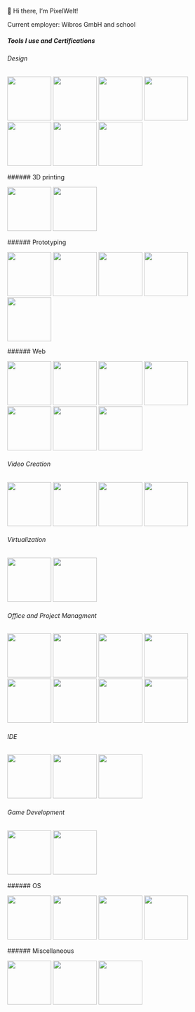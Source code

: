 👋 Hi there, I‘m PixelWelt!

Current employer: Wibros GmbH and school

##### Tools I use and Certifications
<!--START_SECTION:badges-->
<!--END_SECTION:badges-->
###### Design
<p float="left">
  <img src="https://raw.github.com/PixelWelt/PixelWelt/main/img/Adobe.png" width="100" />
  <img src="https://raw.github.com/PixelWelt/PixelWelt/main/img/Affinity.png" width="100" /> 
  <img src="https://raw.github.com/PixelWelt/PixelWelt/main/img/Lightroom.png" width="100" />
  <img src="https://raw.github.com/PixelWelt/PixelWelt/main/img/Gimp.png" width="100" />
  <img src="https://raw.github.com/PixelWelt/PixelWelt/main/img/Aseprite.png" width="100" />
  <img src="https://raw.github.com/PixelWelt/PixelWelt/main/img/Blender.png" width="100" />
    <img src="https://raw.github.com/PixelWelt/PixelWelt/main/img/Scribus.png" width="100" />
</p>
###### 3D printing
<p float="left">
  <img src="https://raw.github.com/PixelWelt/PixelWelt/main/img/Octoprint.png" width="100" />
  <img src="https://raw.github.com/PixelWelt/PixelWelt/main/img/Cura.png" width="100" /> 
</p>
###### Prototyping
<p float="left">
  <img src="https://raw.github.com/PixelWelt/PixelWelt/main/img/Arduino.png" width="100" />
  <img src="https://raw.github.com/PixelWelt/PixelWelt/main/img/rpi.png" width="100" /> 
  <img src="https://raw.github.com/PixelWelt/PixelWelt/main/img/C.png" width="100" />
  <img src="https://raw.github.com/PixelWelt/PixelWelt/main/img/C++.png" width="100" /> 
  <img src="https://raw.github.com/PixelWelt/PixelWelt/main/img/Python.png" width="100" /> 
</p>
###### Web
<p float="left">
  <img src="https://raw.github.com/PixelWelt/PixelWelt/main/img/CSS.png" width="100" />
  <img src="https://raw.github.com/PixelWelt/PixelWelt/main/img/Javascript.png" width="100" /> 
  <img src="https://raw.github.com/PixelWelt/PixelWelt/main/img/HTML.png" width="100" />
  <img src="https://raw.github.com/PixelWelt/PixelWelt/main/img/Wordpress.png" width="100" /> 
  <img src="https://raw.github.com/PixelWelt/PixelWelt/main/img/ovh.png" width="100" /> 
  <img src="https://raw.github.com/PixelWelt/PixelWelt/main/img/php.png" width="100" /> 
  <img src="https://raw.github.com/PixelWelt/PixelWelt/main/img/MySQL.png" width="100" /> 
</p>

###### Video Creation
<p float="left">
  <img src="https://raw.github.com/PixelWelt/PixelWelt/main/img/YoutubStudio.png" width="100" />
  <img src="https://raw.github.com/PixelWelt/PixelWelt/main/img/Audacity.png" width="100" /> 
  <img src="https://raw.github.com/PixelWelt/PixelWelt/main/img/OBSStudio.png" width="100" />
  <img src="https://raw.github.com/PixelWelt/PixelWelt/main/img/kdenlive.png" width="100" /> 
</p>

###### Virtualization
<p float="left">
  <img src="https://raw.github.com/PixelWelt/PixelWelt/main/img/Docker.png" width="100" />
  <img src="https://raw.github.com/PixelWelt/PixelWelt/main/img/Portainer.png" width="100" /> 
</p>

###### Office and Project Managment
<p float="left">
  <img src="https://raw.github.com/PixelWelt/PixelWelt/main/img/Clickup.png" width="100" />
  <img src="https://raw.github.com/PixelWelt/PixelWelt/main/img/GoogleSheets.png" width="100" /> 
  <img src="https://raw.github.com/PixelWelt/PixelWelt/main/img/Drive.png" width="100" />
  <img src="https://raw.github.com/PixelWelt/PixelWelt/main/img/Diagrams.png" width="100" /> 
  <img src="https://raw.github.com/PixelWelt/PixelWelt/main/img/Jamboard.png" width="100" />
  <img src="https://raw.github.com/PixelWelt/PixelWelt/main/img/Trello.png" width="100" /> 
  <img src="https://raw.github.com/PixelWelt/PixelWelt/main/img/Prezi.png" width="100" />
  <img src="https://raw.github.com/PixelWelt/PixelWelt/main/img/Github.png" width="100" /> 
</p>

###### IDE
<p float="left">
  <img src="https://raw.github.com/PixelWelt/PixelWelt/main/img/IntelliJ.png" width="100" />
  <img src="https://raw.github.com/PixelWelt/PixelWelt/main/img/vs.png" width="100" /> 
  <img src="https://raw.github.com/PixelWelt/PixelWelt/main/img/vsCode.png" width="100" />
</p>

###### Game Development
<p float="left">
  <img src="https://raw.github.com/PixelWelt/PixelWelt/main/img/Unity.png" width="100" />
  <img src="https://raw.github.com/PixelWelt/PixelWelt/main/img/C#.png" width="100" /> 
</p>
###### OS
<p float="left">
  <img src="https://raw.github.com/PixelWelt/PixelWelt/main/img/Windows.png" width="100" />
  <img src="https://raw.github.com/PixelWelt/PixelWelt/main/img/Ubuntu.png" width="100" /> 
  <img src="https://raw.github.com/PixelWelt/PixelWelt/main/img/ChromeOs.png" width="100" /> 
  <img src="https://raw.github.com/PixelWelt/PixelWelt/main/img/Pop!_OS.png" width="100" /> 
</p>
###### Miscellaneous
<p float="left">
  <img src="https://raw.github.com/PixelWelt/PixelWelt/main/img/Lua.png" width="100" />
  <img src="https://raw.github.com/PixelWelt/PixelWelt/main/img/Filezilla.png" width="100" />
  <img src="https://raw.github.com/PixelWelt/PixelWelt/main/img/Terminal.png" width="100" /> 
</p>
